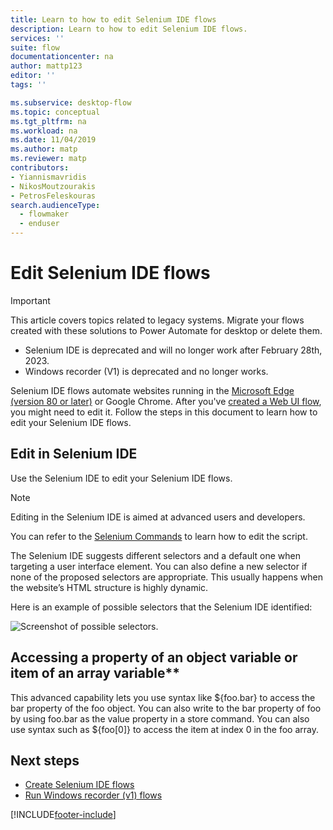```yaml
---
title: Learn to how to edit Selenium IDE flows
description: Learn to how to edit Selenium IDE flows.
services: ''
suite: flow
documentationcenter: na
author: mattp123
editor: ''
tags: ''

ms.subservice: desktop-flow
ms.topic: conceptual
ms.tgt_pltfrm: na
ms.workload: na
ms.date: 11/04/2019
ms.author: matp
ms.reviewer: matp
contributors:
- Yiannismavridis
- NikosMoutzourakis
- PetrosFeleskouras
search.audienceType: 
  - flowmaker
  - enduser
---
```

# Edit Selenium IDE flows

> [!IMPORTANT]
>
> This article covers topics related to legacy systems. Migrate your flows created with these solutions to Power Automate for desktop or delete them.
>
> - Selenium IDE is deprecated and will no longer work after February 28th, 2023.
> - Windows recorder (V1) is deprecated and no longer works.

Selenium IDE flows automate websites running in the [Microsoft Edge (version 80 or later)](https://www.microsoft.com/edge/) or Google Chrome. After you've [created a Web UI flow](create-web.md), you might need to edit it. Follow the steps in this document to learn how to edit your Selenium IDE flows.

## Edit in Selenium IDE

Use the Selenium IDE to edit your Selenium IDE flows.

>[!NOTE]
>Editing in the Selenium IDE is aimed at advanced users and developers.

You can refer to the [Selenium Commands](https://www.seleniumhq.org/selenium-ide/docs/en/api/commands/) to learn how to edit the script.

The Selenium IDE suggests different selectors and a default one when targeting a user interface element. You can also define a new selector if none of the proposed selectors are appropriate. This usually happens when the website’s HTML structure is highly dynamic.

Here is an example of possible selectors that the Selenium IDE identified:

![Screenshot of possible selectors.](../media/edit-web/possible-selectors.png "Possible selectors")

## Accessing a property of an object variable or item of an array variable**

This advanced capability lets you use syntax like \${foo.bar} to access the bar property of the foo object. You can also write to the bar property of foo by using foo.bar as the value property in a store command. You can also use syntax such as \${foo[0]} to access the item at index 0 in the foo array.

## Next steps

- [Create Selenium IDE flows](create-web.md)
- [Run Windows recorder (v1) flows](run-desktop-flow.md)


[!INCLUDE[footer-include](../includes/footer-banner.md)]
